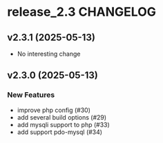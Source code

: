 # release_2.3 CHANGELOG

## v2.3.1 (2025-05-13)

- No interesting change

## v2.3.0 (2025-05-13)

### New Features

- improve php config (#30)
- add several build options (#29)
- add mysqli support to php (#33)
- add support pdo-mysql (#34)


